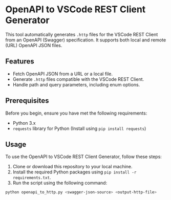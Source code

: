 # OpenAPI to VSCode REST Client Generator

This tool automatically generates `.http` files for the VSCode REST Client from an OpenAPI (Swagger) specification. It supports both local and remote (URL) OpenAPI JSON files.

## Features

- Fetch OpenAPI JSON from a URL or a local file.
- Generate `.http` files compatible with the VSCode REST Client.
- Handle path and query parameters, including enum options.

## Prerequisites

Before you begin, ensure you have met the following requirements:

- Python 3.x
- `requests` library for Python (Install using `pip install requests`)

## Usage

To use the OpenAPI to VSCode REST Client Generator, follow these steps:

1. Clone or download this repository to your local machine.
2. Install the required Python packages using `pip install -r requirements.txt`.
3. Run the script using the following command:

```bash
python openapi_to_http.py <swagger-json-source> <output-http-file>
